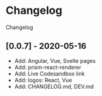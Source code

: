 # Changelog

Changelog

## [0.0.7] - 2020-05-16

- Add: Angular, Vue, Svelte pages
- Add: prism-react-renderer
- Add: Live Codesandbox link
- Add: logos: React, Vue
- Add: CHANGELOG.md, DEV.md
